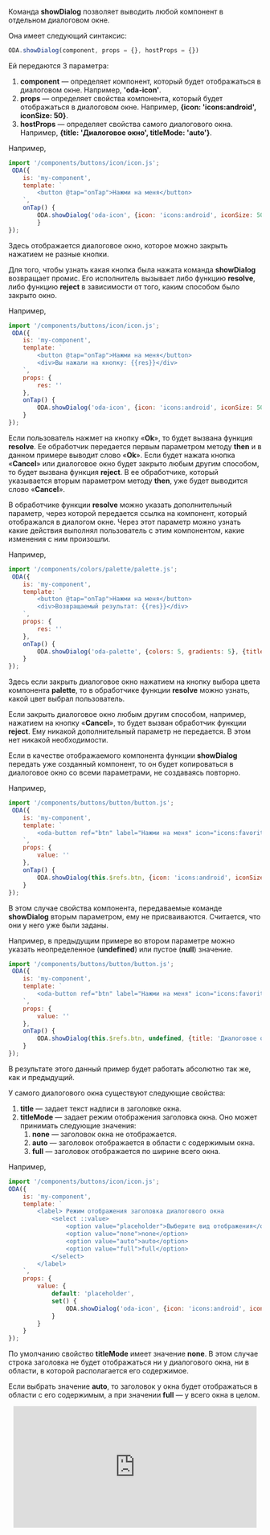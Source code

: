 Команда **showDialog** позволяет выводить любой компонент в отдельном диалоговом окне.

Она имеет следующий синтаксис:

```javascript
ODA.showDialog(component, props = {}, hostProps = {})
```

Ей передаются 3 параметра:

1. **component** — определяет компонент, который будет отображаться в диалоговом окне. Например, **'oda-icon'**.
1. **props** — определяет свойства компонента, который будет отображаться в диалоговом окне. Например, **{icon: 'icons:android', iconSize: 50}**.
1. **hostProps** — определяет свойства самого диалогового окна. Например, **{title: 'Диалоговое окно', titleMode: 'auto'}**.

Например,

```javascript run_line_edit_loadoda_[my-component.js]_h=200_
import '/components/buttons/icon/icon.js';
 ODA({
    is: 'my-component',
    template: `
        <button @tap="onTap">Нажми на меня</button>
    `,
    onTap() {
        ODA.showDialog('oda-icon', {icon: 'icons:android', iconSize: 50}, {title: 'Диалоговое окно', titleMode: 'auto'});
        }
});
```

Здесь отображается диалоговое окно, которое можно закрыть нажатием не разные кнопки.

Для того, чтобы узнать какая кнопка была нажата команда **showDialog** возвращает промис. Его исполнитель вызывает либо функцию **resolve**, либо функцию **reject** в зависимости от того, каким способом было закрыто окно.

Например,

```javascript run_line_edit_loadoda_[my-component.js]_h=200_
import '/components/buttons/icon/icon.js';
 ODA({
    is: 'my-component',
    template: `
        <button @tap="onTap">Нажми на меня</button>
        <div>Вы нажали на кнопку: {{res}}</div>
    `,
    props: {
        res: ''
    },
    onTap() {
        ODA.showDialog('oda-icon', {icon: 'icons:android', iconSize: 50}, {title: 'Диалоговое окно', titleMode: 'auto'}).then(() => this.res = 'Ok', () => this.res = 'Cancel');
    }
});
```

Если пользователь нажмет на кнопку «**Ok**», то будет вызвана функция **resolve**. Ее обработчик передается первым параметром методу **then** и в данном примере выводит слово «**Ok**». Если будет нажата кнопка «**Cancel**» или диалоговое окно будет закрыто любым другим способом, то будет вызвана функция **reject**. В ее обработчике, который указывается вторым параметром методу **then**, уже будет выводится слово «**Cancel**».

В обработчике функции **resolve** можно указать дополнительный параметр, через которой передается ссылка на компонент, который отображался в диалогом окне. Через этот параметр можно узнать какие действия выполнял пользователь с этим компонентом, какие изменения с ним произошли.

Например,

```javascript run_line_edit_loadoda_[my-component.js]_h=250_
import '/components/colors/palette/palette.js';
 ODA({
    is: 'my-component',
    template: `
        <button @tap="onTap">Нажми на меня</button>
        <div>Возвращаемый результат: {{res}}</div>
    `,
    props: {
        res: ''
    },
    onTap() {
        ODA.showDialog('oda-palette', {colors: 5, gradients: 5}, {title: 'Палитра цветов', titleMode: 'auto'}).then(palette => this.res = palette.color, () => this.res =  'Не предусмотрено');
    }
});
```

Здесь если закрыть диалоговое окно нажатием на кнопку выбора цвета компонента **palette**, то в обработчике функции **resolve** можно узнать, какой цвет выбрал пользователь.

Если закрыть диалоговое окно любым другим способом, например, нажатием на кнопку «**Cancel**», то будет вызван обработчик функции **reject**. Ему никакой дополнительный параметр не передается. В этом нет никакой необходимости.

Если в качестве отображаемого компонента функции **showDialog** передать уже созданный компонент, то он будет копироваться в диалоговое окно со всеми параметрами, не создаваясь повторно.

Например,

```javascript run_line_edit_loadoda_[my-component.js]_h=200_
import '/components/buttons/button/button.js';
 ODA({
    is: 'my-component',
    template: `
        <oda-button ref="btn" label="Нажми на меня" icon="icons:favorite" icon-size="50" @tap="onTap" blink="1000"></oda-button>
    `,
    props: {
        value: ''
    },
    onTap() {
        ODA.showDialog(this.$refs.btn, {icon: 'icons:android', iconSize: 50}, {title: 'Диалоговое окно', titleMode: 'auto'});
    }
});
```

В этом случае свойства компонента, передаваемые команде **showDialog** вторым параметром, ему не присваиваются. Считается, что они у него уже были заданы.

Например, в предыдущим примере во втором параметре можно указать неопределенное (**undefined**) или пустое (**null**) значение.

```javascript run_line_edit_loadoda_[my-component.js]_h=200_
import '/components/buttons/button/button.js';
 ODA({
    is: 'my-component',
    template: `
        <oda-button ref="btn" label="Нажми на меня" icon="icons:favorite" icon-size="50" @tap="onTap" blink="1000"></oda-button>
    `,
    props: {
        value: ''
    },
    onTap() {
        ODA.showDialog(this.$refs.btn, undefined, {title: 'Диалоговое окно', titleMode: 'auto'});
    }
});
```

В результате этого данный пример будет работать абсолютно так же, как и предыдущий.

У самого диалогового окна существуют следующие свойства:

1. **title** — задает текст надписи в заголовке окна.
1. **titleMode** — задает режим отображения заголовка окна.
    Оно может принимать следующие значения:
    1. **none** — заголовок окна не отображается.
    1. **auto** — заголовок отображается в области с содержимым окна.
    1. **full** — заголовок отображается по ширине всего окна.

Например,

```javascript run_line_edit_loadoda_[my-component.js]_h=200_
import '/components/buttons/icon/icon.js';
ODA({
    is: 'my-component',
    template: `
        <label> Режим отображения заголовка диалогового окна
            <select ::value>
                <option value="placeholder">Выберите вид отображения</option>
                <option value="none">none</option>
                <option value="auto">auto</option>
                <option value="full">full</option>
            </select>
        </label>
    `,
    props: {
        value: {
            default: 'placeholder',
            set() {
                ODA.showDialog('oda-icon', {icon: 'icons:android', iconSize: 50}, {title: this.value, titleMode: this.value});
            }
        }
    }
});
```

По умолчанию свойство **titleMode** имеет значение **none**. В этом случае строка заголовка не будет отображаться ни у диалогового окна, ни в области, в которой располагается его содержимое.

Если выбрать значение **auto**, то заголовок у окна будет отображаться в области с его содержимым, а при значении **full** — у всего окна в целом.

<div style="position:relative;padding-bottom:48%; margin:10px">
    <iframe src="https://www.youtube.com/embed/npTN4AgCj2Q?start=0" frameborder="0" allow="accelerometer; autoplay; encrypted-media; gyroscope; picture-in-picture" allowfullscreen
    	style="position:absolute;width:100%;height:100%;"></iframe>
</div>
